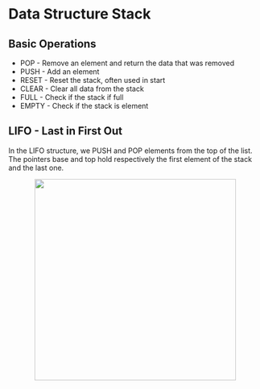# Data Structure Stack

## Basic Operations
- POP - Remove an element and return the data that was removed
- PUSH - Add an element
- RESET - Reset the stack, often used in start
- CLEAR - Clear all data from the stack
- FULL - Check if the stack if full
- EMPTY - Check if the stack is element

## LIFO - Last in First Out
In the LIFO structure, we PUSH and POP elements from the top of the list.
The pointers base and top hold respectively the first element of the stack and the last one.

<p align="center"><img src="https://kalkicode.com/images/dsa/stack-data-structure.png" width="400px"/></p>
